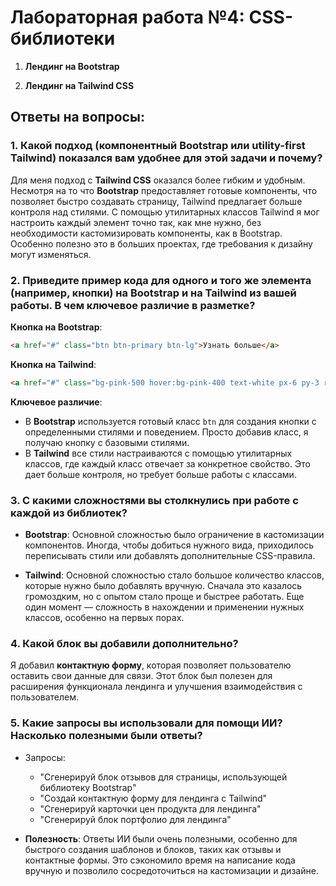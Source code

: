 # Лабораторная работа №4: CSS-библиотеки


1. **Лендинг на Bootstrap**
 
2. **Лендинг на Tailwind CSS**


## Ответы на вопросы:

### 1. Какой подход (компонентный Bootstrap или utility-first Tailwind) показался вам удобнее для этой задачи и почему?

Для меня подход с **Tailwind CSS** оказался более гибким и удобным. Несмотря на то что **Bootstrap** предоставляет готовые компоненты, что позволяет быстро создавать страницу, Tailwind предлагает больше контроля над стилями. С помощью утилитарных классов Tailwind я мог настроить каждый элемент точно так, как мне нужно, без необходимости кастомизировать компоненты, как в Bootstrap. Особенно полезно это в больших проектах, где требования к дизайну могут изменяться.

### 2. Приведите пример кода для одного и того же элемента (например, кнопки) на Bootstrap и на Tailwind из вашей работы. В чем ключевое различие в разметке?

**Кнопка на Bootstrap**:
```html
<a href="#" class="btn btn-primary btn-lg">Узнать больше</a>
```
**Кнопка на Tailwind**:
```html
<a href="#" class="bg-pink-500 hover:bg-pink-400 text-white px-6 py-3 rounded-full text-lg">Узнать больше</a>

```
**Ключевое различие**:

* В **Bootstrap** используется готовый класс `btn` для создания кнопки с определенными стилями и поведением. Просто добавив класс, я получаю кнопку с базовыми стилями.
* В **Tailwind** все стили настраиваются с помощью утилитарных классов, где каждый класс отвечает за конкретное свойство. Это дает больше контроля, но требует больше работы с классами.

### 3. С какими сложностями вы столкнулись при работе с каждой из библиотек?

* **Bootstrap**:
  Основной сложностью было ограничение в кастомизации компонентов. Иногда, чтобы добиться нужного вида, приходилось переписывать стили или добавлять дополнительные CSS-правила.

* **Tailwind**:
  Основной сложностью стало большое количество классов, которые нужно было добавлять вручную. Сначала это казалось громоздким, но с опытом стало проще и быстрее работать. Еще один момент — сложность в нахождении и применении нужных классов, особенно на первых порах.

### 4. Какой блок вы добавили дополнительно?

Я добавил **контактную форму**, которая позволяет пользователю оставить свои данные для связи. Этот блок был полезен для расширения функционала лендинга и улучшения взаимодействия с пользователем.

### 5. Какие запросы вы использовали для помощи ИИ? Насколько полезными были ответы?

* Запросы:

  * "Сгенерируй блок отзывов для страницы, использующей библиотеку Bootstrap"
  * "Создай контактную форму для лендинга с Tailwind"
  * "Сгенерируй карточки цен продукта для лендинга"
  * "Сгенерируй блок портфолио для лендинга"

* **Полезность**:
  Ответы ИИ были очень полезными, особенно для быстрого создания шаблонов и блоков, таких как отзывы и контактные формы. Это сэкономило время на написание кода вручную и позволило сосредоточиться на кастомизации и дизайне.
